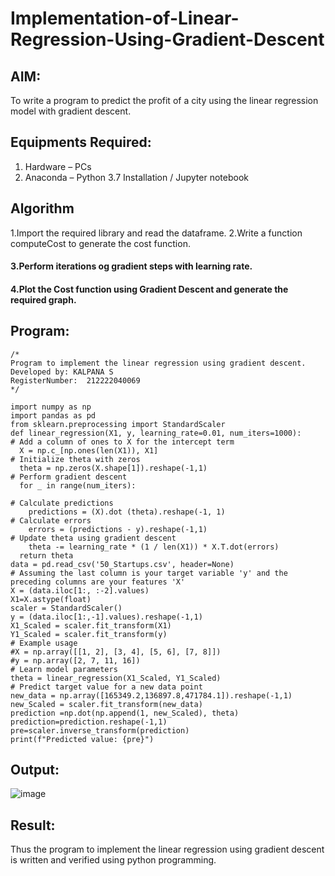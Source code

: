 # Implementation-of-Linear-Regression-Using-Gradient-Descent

## AIM:
To write a program to predict the profit of a city using the linear regression model with gradient descent.

## Equipments Required:
1. Hardware – PCs
2. Anaconda – Python 3.7 Installation / Jupyter notebook

## Algorithm
1.Import the required library and read the dataframe.
2.Write a function computeCost to generate the cost function.
#### 3.Perform iterations og gradient steps with learning rate.
#### 4.Plot the Cost function using Gradient Descent and generate the required graph.


## Program:
```
/*
Program to implement the linear regression using gradient descent.
Developed by: KALPANA S
RegisterNumber:  212222040069
*/

import numpy as np
import pandas as pd
from sklearn.preprocessing import StandardScaler
def linear_regression(X1, y, learning_rate=0.01, num_iters=1000):
# Add a column of ones to X for the intercept term 
  X = np.c_[np.ones(len(X1)), X1]
# Initialize theta with zeros
  theta = np.zeros(X.shape[1]).reshape(-1,1)
# Perform gradient descent 
  for _ in range(num_iters):

# Calculate predictions 
    predictions = (X).dot (theta).reshape(-1, 1)
# Calculate errors
    errors = (predictions - y).reshape(-1,1)
# Update theta using gradient descent 
    theta -= learning_rate * (1 / len(X1)) * X.T.dot(errors)
  return theta
data = pd.read_csv('50_Startups.csv', header=None)
# Assuming the last column is your target variable 'y' and the preceding columns are your features 'X' 
X = (data.iloc[1:, :-2].values)
X1=X.astype(float)
scaler = StandardScaler()
y = (data.iloc[1:,-1].values).reshape(-1,1)
X1_Scaled = scaler.fit_transform(X1)
Y1_Scaled = scaler.fit_transform(y)
# Example usage
#X = np.array([[1, 2], [3, 4], [5, 6], [7, 8]])
#y = np.array([2, 7, 11, 16])
# Learn model parameters
theta = linear_regression(X1_Scaled, Y1_Scaled)
# Predict target value for a new data point
new_data = np.array([165349.2,136897.8,471784.1]).reshape(-1,1)
new_Scaled = scaler.fit_transform(new_data)
prediction =np.dot(np.append(1, new_Scaled), theta)
prediction=prediction.reshape(-1,1)
pre=scaler.inverse_transform(prediction)
print(f"Predicted value: {pre}")

```

## Output:
![image](https://github.com/Kalpanareshma/Implementation-of-Linear-Regression-Using-Gradient-Descent/assets/122040453/2c12bfa6-e8c9-4f4c-8976-54beaad65474)



## Result:
Thus the program to implement the linear regression using gradient descent is written and verified using python programming.

